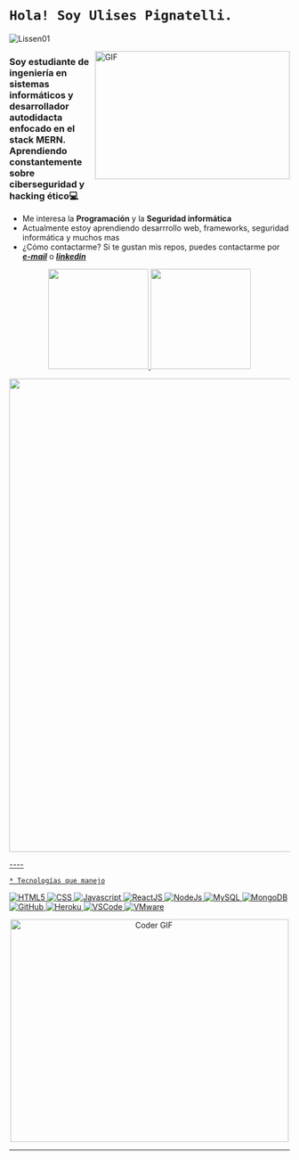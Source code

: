 # ```Hola! Soy Ulises Pignatelli.```


<p align="left"> <img src="https://komarev.com/ghpvc/?username=UlisePignatelliDev" alt="Lissen01" /> </p>

<img align="right" alt="GIF" src="https://developers.giphy.com/branch/master/static/api-c99e353f761d318322c853c03ebcf21b.gif" width="350" height="230" />

<h3 align="left">Soy estudiante de ingeniería en sistemas informáticos y desarrollador autodidacta enfocado en el stack MERN. Aprendiendo constantemente sobre ciberseguridad y hacking ético💻</h3>

*  Me interesa la **Programación** y la **Seguridad informática**
*  Actualmente estoy aprendiendo desarrrollo web, frameworks, seguridad informática y muchos mas
*  ¿Cómo contactarme? Si te gustan mis repos, puedes contactarme por _**[e-mail](mailto:pignatelli.ulises15@gmail.com)**_ o _**[linkedin](https://www.linkedin.com/in/ulises-pignatelli/)**_

  
<p align="center">
  <a href="https://github.com/UlisesPignatelliDev/Blackjack">
       <img height="180em" src="https://github-readme-stats-eight-theta.vercel.app/api?username=UlisesPignatelliDev&show_icons=true&theme=buefy&count_private=true&hide_border=true"/>
     <img height="180em" src="https://github-readme-stats-eight-theta.vercel.app/api/top-langs/?username=UlisesPignatelliDev&layout=compact&langs_count=8&theme=buefy&count_private=true&hide_border=true"/> 
  <!--  <img width="400" src="https://github-readme-stats.vercel.app/api?username=UlisesPignatelliDev&show_icons=true&theme=onedark_repo">
    <a href="https://github.com/UlisesPignatelliDev"><img width="400" src="https://github-readme-stats.vercel.app/api/top-langs/?username=UlisesPignatelliDev&hide=html,scss,css,shell&langs_count=10&layout=compact&theme=onedark_repo">-->
    <p align="center" >
  <a href="https://github.com/UlisesPignatelliDev" ><img width="850" src="https://github-profile-trophy.vercel.app/?username=UlisesPignatelliDev&row=1&column=5&theme=onedark_repo">
    </p>
</p>
   ----
    
    * Tecnologías que manejo
    
 <p>
  <img alt="HTML5" src="https://img.shields.io/badge/-HTML5-0D1117?logo=html5&logoColor=E34F26&style=plastic"/>
  <img alt="CSS" src="https://img.shields.io/badge/-CSS3-0D1117?logo=css3&logoColor=0769AD&style=plastic"/>
  <img alt="Javascript" src="https://img.shields.io/badge/-JavaScript-0D1117?logo=javascript&logoColor=F7DF1E&style=plastic"/>
  <img alt="ReactJS" src="https://img.shields.io/badge/-ReactJS-0D1117?logo=react&logoColor=61DAFB&style=plastic"/>
  <img alt="NodeJs" src="https://img.shields.io/badge/-NodeJS-0D1117?logo=Node.js&logoColor=339933&style=plastic"/>
  <img alt="MySQL" src="https://img.shields.io/badge/-MySQL-0D1117?logo=MySQL&logoColor=blue&style=plastic"/>
  <img alt="MongoDB" src="https://img.shields.io/badge/-MongoDb-0D1117?logo=MongoDB&logoColor=47A248&style=plastic"/>
  <img alt="GitHub" src="https://img.shields.io/badge/-GitHub-0D1117?logo=github&logoColor=white&style=plastic"/>
  <img alt="Heroku" src="https://img.shields.io/badge/-Heroku-0D1117?logo=Heroku&logoColor=430098&style=plastic"/>
  <img alt="VSCode" src="https://img.shields.io/badge/-VScode-0D1117?logo=visual-studio-code&logoColor=23A7F2&style=plastic"/>
  <img alt="VMware" src="https://img.shields.io/badge/-VMware-0D1117?logo=VMware&logoColor=ffffff&style=plastic"/>
</p>
     <div align="center">
       <img align="center" src="https://media.giphy.com/media/SWoSkN6DxTszqIKEqv/giphy.gif" alt="Coder GIF" width="500" height="400">
    </div>
   
   ----
 
   
 <!---   
https://github.com/UlisesPignatelliDev es un repositorio ✨ especial ✨ porque su `README.md` (este archivo) aparece en su perfil de GitHub.
Puede hacer clic en el enlace Vista previa para ver los cambios.
--->
